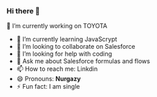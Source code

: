### Hi there 👋

 🔭 I’m currently working on TOYOTA
- 🌱 I’m currently learning JavaScrypt
- 👯 I’m looking to collaborate on Salesforce
- 🤔 I’m looking for help with coding
- 💬 Ask me about Salesforce formulas and flows
- 📫 How to reach me: Linkdin
- 😄 Pronouns: **Nurgazy**
- ⚡ Fun fact: I am single

